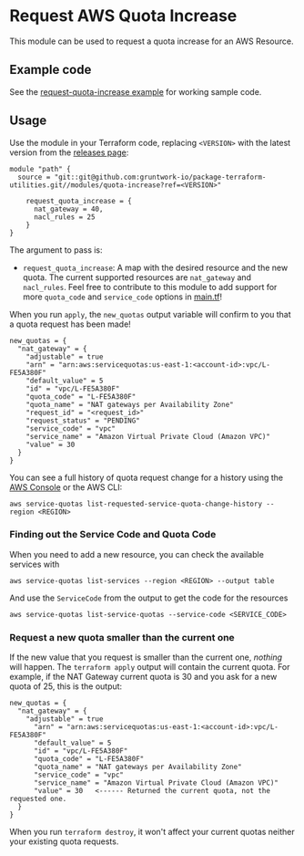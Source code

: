 # Request AWS Quota Increase

This module can be used to request a quota increase for an AWS Resource.



## Example code

See the [request-quota-increase example](/examples/request-quota-increase) for working sample code.



## Usage

Use the module in your Terraform code, replacing `<VERSION>` with the latest version from the [releases
page](https://github.com/gruntwork-io/package-terraform-utilities/releases):

```hcl
module "path" {
  source = "git::git@github.com:gruntwork-io/package-terraform-utilities.git//modules/quota-increase?ref=<VERSION>"

    request_quota_increase = {
      nat_gateway = 40,
      nacl_rules = 25
    }
}
```

The argument to pass is:

* `request_quota_increase`: A map with the desired resource and the new quota. The current supported resources are `nat_gateway` and `nacl_rules`. Feel free to contribute to this module to add support for more `quota_code` and `service_code` options in [main.tf](main.tf)!


When you run `apply`, the `new_quotas` output variable will confirm to you that a quota request has been made!

```hcl
new_quotas = {
  "nat_gateway" = {
    "adjustable" = true
    "arn" = "arn:aws:servicequotas:us-east-1:<account-id>:vpc/L-FE5A380F"
    "default_value" = 5
    "id" = "vpc/L-FE5A380F"
    "quota_code" = "L-FE5A380F"
    "quota_name" = "NAT gateways per Availability Zone"
    "request_id" = "<request_id>"
    "request_status" = "PENDING"
    "service_code" = "vpc"
    "service_name" = "Amazon Virtual Private Cloud (Amazon VPC)"
    "value" = 30
  }
}
```


You can see a full history of quota request change for a history using the [AWS
Console](https://console.aws.amazon.com/servicequotas/home#!/requests) or the AWS CLI:


```
aws service-quotas list-requested-service-quota-change-history --region <REGION>
```

### Finding out the Service Code and Quota Code

When you need to add a new resource, you can check the available services with

```
aws service-quotas list-services --region <REGION> --output table
```

And use the `ServiceCode` from the output to get the code for the resources

```
aws service-quotas list-service-quotas --service-code <SERVICE_CODE>
```


### Request a new quota smaller than the current one

If the new value that you request is smaller than the current one, _nothing_ will happen. The
`terraform apply` output will contain the current quota. For example, if the NAT Gateway current
quota is 30 and you ask for a new quota of 25, this is the output:

```hcl
new_quotas = {
  "nat_gateway" = {
    "adjustable" = true
      "arn" = "arn:aws:servicequotas:us-east-1:<account-id>:vpc/L-FE5A380F"
      "default_value" = 5
      "id" = "vpc/L-FE5A380F"
      "quota_code" = "L-FE5A380F"
      "quota_name" = "NAT gateways per Availability Zone"
      "service_code" = "vpc"
      "service_name" = "Amazon Virtual Private Cloud (Amazon VPC)"
      "value" = 30   <------ Returned the current quota, not the requested one.
  }
}
```

When you run `terraform destroy`, it won't affect your current quotas neither your existing
quota requests.

